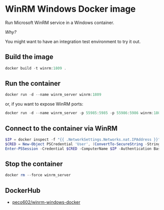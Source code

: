 # WinRM Windows Docker image

Run Microsoft WinRM service in a Windows container.

*Why?*

You might want to have an integration test environment to try it out.

## Build the image

```ps1
docker build -t winrm:1809 .
```

## Run the container

```ps1
docker run -d --name winrm_server winrm:1809
```

or, if you want to expose WinRM ports:

```ps1
docker run -d --name winrm_server -p 55985:5985 -p 55986:5986 winrm:1809
```

## Connect to the container via WinRM

```ps1
$IP = docker inspect -f "{{ .NetworkSettings.Networks.nat.IPAddress }}" winrm_server
$CRED = New-Object PSCredential 'User', (ConvertTo-SecureString -String 'Password12345!' -AsPlainText -Force)
Enter-PSSession -Credential $CRED -ComputerName $IP -Authentication Basic -UseSSL -SessionOption (New-PSSessionOption -SkipCACheck -SkipCNCheck)
```

## Stop the container

```ps1
docker rm --force winrm_server
```

## DockerHub

- [peco602/winrm-windows-docker](https://hub.docker.com/repository/docker/peco602/winrm-windows-docker)